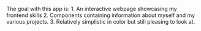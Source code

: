 The goal with this app is:
    1. An interactive webpage showcasing my frontend skills
    2. Components containing information about myself and my various projects.
    3. Relatively simplistic in color but still pleasing to look at.